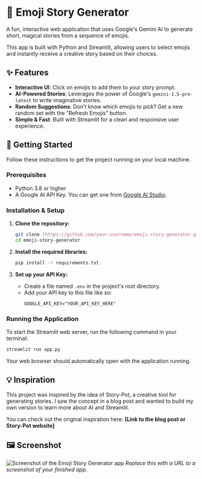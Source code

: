 # 📖 Emoji Story Generator

A fun, interactive web application that uses Google's Gemini AI to generate short, magical stories from a sequence of emojis.

This app is built with Python and Streamlit, allowing users to select emojis and instantly receive a creative story based on their choices.

## ✨ Features

* **Interactive UI**: Click on emojis to add them to your story prompt.
* **AI-Powered Stories**: Leverages the power of Google's `gemini-1.5-pro-latest` to write imaginative stories.
* **Random Suggestions**: Don't know which emojis to pick? Get a new random set with the "Refresh Emojis" button.
* **Simple & Fast**: Built with Streamlit for a clean and responsive user experience.

## 🚀 Getting Started

Follow these instructions to get the project running on your local machine.

### Prerequisites

* Python 3.8 or higher
* A Google AI API Key. You can get one from [Google AI Studio](https://aistudio.google.com/app/apikey).

### Installation & Setup

1.  **Clone the repository:**
    ```bash
    git clone [https://github.com/your-username/emoji-story-generator.git](https://github.com/your-username/emoji-story-generator.git)
    cd emoji-story-generator
    ```

2.  **Install the required libraries:**
    ```bash
    pip install -r requirements.txt
    ```

3.  **Set up your API Key:**
    * Create a file named `.env` in the project's root directory.
    * Add your API key to this file like so:
        ```
        GOOGLE_API_KEY="YOUR_API_KEY_HERE"
        ```

### Running the Application

To start the Streamlit web server, run the following command in your terminal:

```bash
streamlit run app.py
```

Your web browser should automatically open with the application running.

## 💡 Inspiration

This project was inspired by the idea of Story-Pot, a creative tool for generating stories. I saw the concept in a blog post and wanted to build my own version to learn more about AI and Streamlit.

You can check out the original inspiration here: **[Link to the blog post or Story-Pot website]**

## 🖼️ Screenshot

![Screenshot of the Emoji Story Generator app](https://i.imgur.com/your-screenshot-url.png)
*Replace this with a URL to a screenshot of your finished app.*
